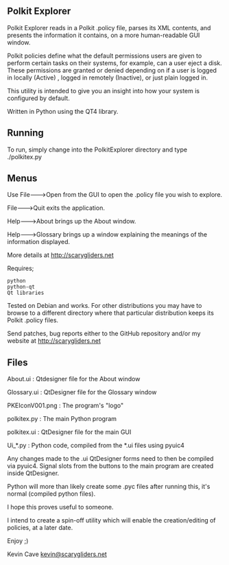 Polkit Explorer
---------------

Polkit Explorer reads in a Polkit .policy file, parses its XML contents, and
presents the information it contains, on a more human-readable GUI window.

Polkit policies define what the default permissions users are given to perform
certain tasks on their systems, for example, can a user eject a disk. These
permissions are granted or denied depending on if a user is logged in locally
(Active) , logged in remotely (Inactive), or just plain logged in.

This utility is intended to give you an insight into how your system is
configured by default.

Written in Python using the QT4 library.

Running
-------

To run, simply change into the PolkitExplorer directory and type ./polkitex.py

Menus
-----

Use File--->Open from the GUI to open the .policy file you wish to explore.

File--->Quit exits the application.

Help--->About brings up the About window.

Help--->Glossary brings up a window explaining the meanings of the information
        displayed.
        
More details at http://scarygliders.net

Requires;

    python
    python-qt
    Qt libraries

Tested on Debian and works. For other distributions you may have to browse to a
different directory where that particular distribution keeps its Polkit .policy
files.

Send patches, bug reports either to the GitHub repository and/or my website at
http://scarygliders.net 

Files
-----

About.ui        : Qtdesigner file for the About window

Glossary.ui     : QtDesigner file for the Glossary window

PKEIconV001.png : The program's "logo"

polkitex.py     : The main Python program

polkitex.ui     : QtDesigner file for the main GUI

Ui_*.py         : Python code, compiled from the *.ui files using pyuic4

Any changes made to the .ui QtDesigner forms need to then be compiled via pyuic4.
Signal slots from the buttons to the main program are created inside QtDesigner.

Python will more than likely create some .pyc files after running this, it's
normal (compiled python files).

I hope this proves useful to someone.

I intend to create a spin-off utility which will enable the creation/editing of
policies, at a later date.

Enjoy ;)

Kevin Cave
kevin@scarygliders.net
